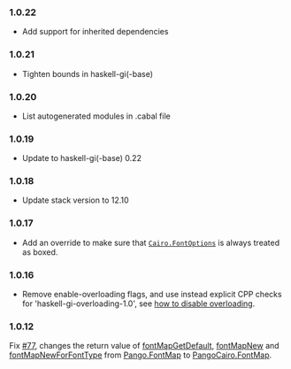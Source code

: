 ### 1.0.22

+ Add support for inherited dependencies

### 1.0.21

+ Tighten bounds in haskell-gi(-base)

### 1.0.20

+ List autogenerated modules in .cabal file

### 1.0.19

+ Update to haskell-gi(-base) 0.22

### 1.0.18

+ Update stack version to 12.10

### 1.0.17

+ Add an override to make sure that [`Cairo.FontOptions`](https://hackage.haskell.org/package/gi-cairo/docs/GI-Cairo-Structs-FontOptions.html) is always treated as boxed.

### 1.0.16

+ Remove enable-overloading flags, and use instead explicit CPP checks for 'haskell-gi-overloading-1.0', see [how to disable overloading](https://github.com/haskell-gi/haskell-gi/wiki/Overloading\#disabling-overloading).

### 1.0.12
Fix [#77](https://github.com/haskell-gi/haskell-gi/issues/77),
	changes the return value of
	[fontMapGetDefault](https://hackage.haskell.org/package/gi-pangocairo/docs/GI-PangoCairo-Interfaces-FontMap.html#v:fontMapGetDefault),
	[fontMapNew](https://hackage.haskell.org/package/gi-pangocairo/docs/GI-PangoCairo-Interfaces-FontMap.html#v:fontMapNew)
	and
	[fontMapNewForFontType](https://hackage.haskell.org/package/gi-pangocairo/docs/GI-PangoCairo-Interfaces-FontMap.html#v:fontMapNewForFontType)
	from
	[Pango.FontMap](https://hackage.haskell.org/package/gi-pango/docs/GI-Pango-Objects-FontMap.html#t:FontMap)
	to
	[PangoCairo.FontMap](https://hackage.haskell.org/package/gi-pangocairo/docs/GI-PangoCairo-Interfaces-FontMap.html#t:FontMap).
